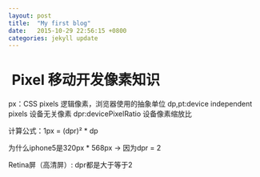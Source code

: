 ```yaml
---
layout: post
title:  "My first blog"
date:   2015-10-29 22:56:15 +0800
categories: jekyll update
---
```



#  Pixel 移动开发像素知识
px：CSS pixels 逻辑像素，浏览器使用的抽象单位
dp,pt:device independent pixels 设备无关像素
dpr:devicePixelRatio 设备像素缩放比

计算公式：1px = (dpr)² * dp

为什么iphone5是320px * 568px -> 因为dpr = 2

Retina屏（高清屏）: dpr都是大于等于2
